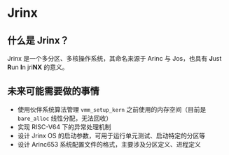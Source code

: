 # Jrinx

## 什么是 Jrinx？

Jrinx 是一个多分区、多核操作系统，其命名来源于 Arinc 与 Jos，也具有 **J**ust **R**un **I**n jri**NX** 的意义。

## 未来可能需要做的事情

- 使用伙伴系统算法管理 `vmm_setup_kern` 之前使用的内存空间（目前是 `bare_alloc` 线性分配，无法回收）
- 实现 RISC-V64 下的异常处理机制
- 设计 Jrinx OS 的启动参数，可用于运行单元测试、启动特定的分区等
- 设计 Arinc653 系统配置文件的格式，主要涉及分区定义、进程定义
